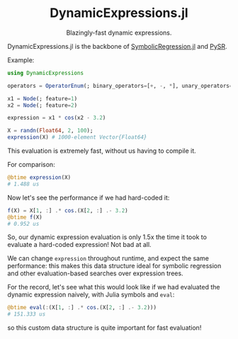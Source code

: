 <div align="center">

# DynamicExpressions.jl

Blazingly-fast dynamic expressions.

</div>

DynamicExpressions.jl is the backbone of 
[SymbolicRegression.jl](https://github.com/MilesCranmer/SymbolicRegression.jl) and
[PySR](https://github.com/MilesCranmer/PySR).

Example:

```julia
using DynamicExpressions

operators = OperatorEnum(; binary_operators=[+, -, *], unary_operators=[cos])

x1 = Node(; feature=1)
x2 = Node(; feature=2)

expression = x1 * cos(x2 - 3.2)

X = randn(Float64, 2, 100);
expression(X) # 1000-element Vector{Float64}
```

This evaluation is extremely fast, without us having to compile it.

For comparison:

```julia
@btime expression(X)
# 1.488 us
```

Now let's see the performance if we had hard-coded it:

```julia
f(X) = X[1, :] .* cos.(X[2, :] .- 3.2)
@btime f(X)
# 0.952 us
```

So, our dynamic expression evaluation is only 1.5x the time it took to evaluate a hard-coded expression!
Not bad at all.

We can change `expression` throughout runtime, and expect the same performance:
this makes this data structure ideal for symbolic regression and other evaluation-based searches
over expression trees.


For the record, let's see what this would look like
if we had evaluated the dynamic expression naively,
with Julia symbols and `eval`:

```julia
@btime eval(:(X[1, :] .* cos.(X[2, :] .- 3.2)))
# 151.333 us
```

so this custom data structure is quite important for
fast evaluation!
